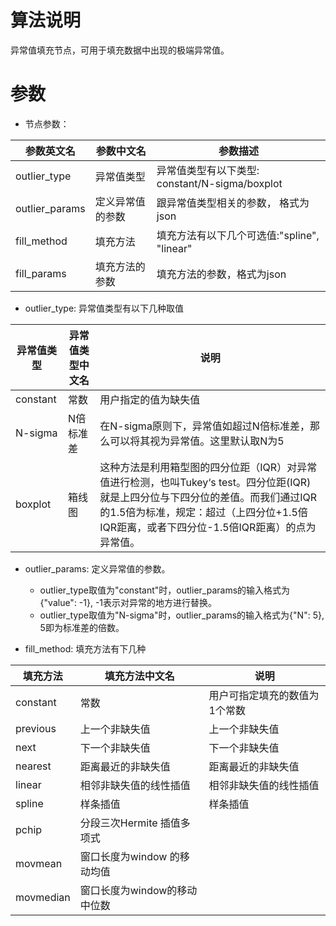 # 算法说明

异常值填充节点，可用于填充数据中出现的极端异常值。

# 参数

- 节点参数：

| 参数英文名      | 参数中文名       |参数描述|
|------------|--------------------|----------------|
| outlier_type   | 异常值类型|异常值类型有以下类型: constant/N-sigma/boxplot |
| outlier_params   | 定义异常值的参数| 跟异常值类型相关的参数， 格式为json |
| fill_method   | 填充方法|  填充方法有以下几个可选值:"spline", "linear"|
| fill_params   | 填充方法的参数|  填充方法的参数，格式为json|





- outlier_type: 异常值类型有以下几种取值

| 异常值类型      | 异常值类型中文名| 说明                                         |
|------------|----|----------------------------------------|
| constant    |常数| 用户指定的值为缺失值|
| N-sigma    |N倍标准差 |在N-sigma原则下，异常值如超过N倍标准差，那么可以将其视为异常值。这里默认取N为5                              |
| boxplot    | 箱线图|这种方法是利用箱型图的四分位距（IQR）对异常值进行检测，也叫Tukey‘s test。四分位距(IQR)就是上四分位与下四分位的差值。而我们通过IQR的1.5倍为标准，规定：超过（上四分位+1.5倍IQR距离，或者下四分位-1.5倍IQR距离）的点为异常值。                                 |

- outlier_params: 定义异常值的参数。
	- outlier_type取值为"constant"时，outlier_params的输入格式为{"value": -1}, -1表示对异常的地方进行替换。
	- outlier_type取值为"N-sigma"时，outlier_params的输入格式为{"N": 5}, 5即为标准差的倍数。






- fill_method: 填充方法有下几种

| 填充方法 | 填充方法中文名|说明                                         |
|------------|--------------|------------------------------|
| constant  |常数| 用户可指定填充的数值为1个常数                                    |
| previous | 上一个非缺失值      |上一个非缺失值                                 |
| next    | 下一个非缺失值           |下一个非缺失值                             |
| nearest  | 距离最近的非缺失值   |距离最近的非缺失值                               |
| linear  | 相邻非缺失值的线性插值|相邻非缺失值的线性插值
| spline  | 样条插值 |样条插值
| pchip  | 分段三次Hermite 插值多项式|
| movmean   | 窗口长度为window 的移动均值|
| movmedian | 窗口长度为window的移动中位数|

